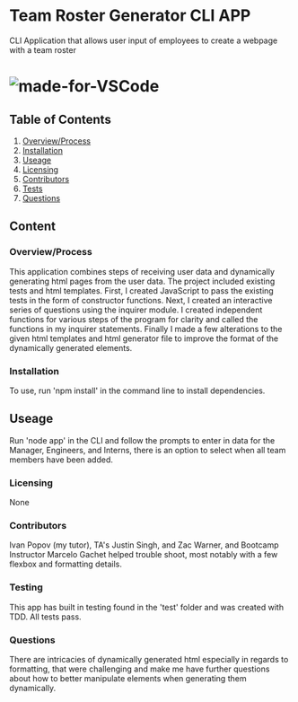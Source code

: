 # Team Roster Generator CLI APP
CLI Application that allows user input of employees to create a webpage with a team roster

# ![made-for-VSCode](https://img.shields.io/badge/Made%20for-VSCode-1f425f.svg)

## Table of Contents

1. [Overview/Process](###Overview/Process)
2. [Installation](###Installation)
3. [Useage](###Useage)
4. [Licensing](###Licensing)
5. [Contributors](###Contributors)
6. [Tests](###Testing)
7. [Questions](###Questions)

## Content

### Overview/Process
This application combines steps of receiving user data and dynamically generating html pages from the user data. The project included existing tests and html templates. First, I created JavaScript to pass the existing tests in the form of constructor functions. Next, I created an interactive series of questions using the inquirer module. I created independent functions for various steps of the program for clarity and called the functions in my inquirer statements. Finally I made a few alterations to the given html templates and html generator file to improve the format of the dynamically generated elements. 

### Installation
To use, run 'npm install' in the command line to install dependencies.

## Useage
Run 'node app' in the CLI and follow the prompts to enter in data for the Manager, Engineers, and Interns, there is an option to select when all team members have been added.

### Licensing
None

### Contributors
Ivan Popov (my tutor), TA's Justin Singh, and Zac Warner, and Bootcamp Instructor Marcelo Gachet helped trouble shoot, most notably with a few flexbox and formatting details.

### Testing
This app has built in testing found in the 'test' folder and was created with TDD. All tests pass. 

### Questions
There are intricacies of dynamically generated html especially in regards to formatting, that were challenging and make me have further questions about how to better manipulate elements when generating them dynamically. 